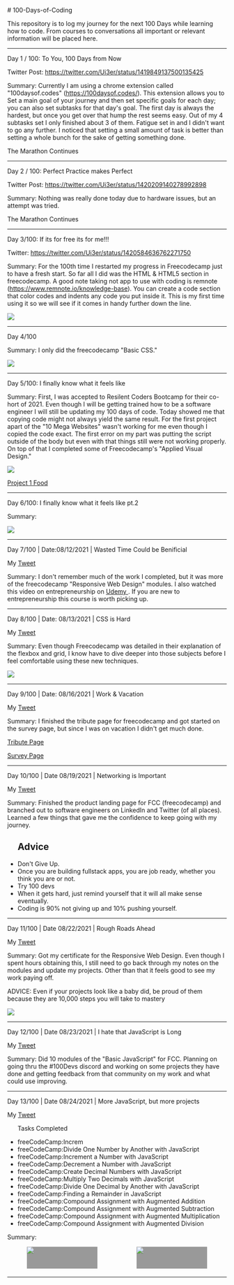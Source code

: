 <style>
  .grid {
    display: flex;
    flex-wrap: wrap;
    justify-content: space-around;
  }
  
  .cell {
    flex: 0 0 32%;
    height: 50px;
    margin-bottom: 5px;
    background-color: #999;
  }
  
  .cell: nth-child(3n) {
    background-color: #F00;
  }
  
  </style>


<p># 100-Days-of-Coding</p>
<p>This repository is to log my journey for the next 100 Days while learning how to code. From courses to conversations all important or relevant information will be placed here. </p>
<hr>
Day 1 / 100: To You, 100 Days from Now

Twitter Post: https://twitter.com/Ui3er/status/1419849137500135425

Summary: Currently I am using a chrome extension called "100daysof.codes" (https://100daysof.codes/). This extension allows you to Set a main goal of your journey and then set              specific goals for each day; you can also set subtasks for that day's goal. The first day is always the hardest, but once you get over that hump the rest seems easy. Out          of my 4 subtasks set I only finished about 3 of them. Fatigue set in and I didn't want to go any further. I noticed that setting a small amount of task is better than              setting a whole bunch for the sake of getting something done. 

The Marathon Continues
<hr>
Day 2 / 100: Perfect Practice makes Perfect

Twitter Post: https://twitter.com/Ui3er/status/1420209140278992898

Summary: Nothing was really done today due to hardware issues, but an attempt was tried.

The Marathon Continues
<hr>
Day 3/100: If its for free its for me!!!

Twitter: https://twitter.com/Ui3er/status/1420584636762271750

Summary: For the 100th time I restarted my progress in Freecodecamp just to have a fresh start. So far all I did was the HTML & HTML5 section in freecodecamp. A good note taking          not app to use with coding is remnote (https://www.remnote.io/knowledge-base). You can create a code section that color codes and indents any code you put inside it.            This is my first time using it so we will see if it comes in handy further down the line.

<img src="https://user-images.githubusercontent.com/28234609/127427084-f11c8bcc-8986-41a3-95be-f4642908159d.png">
<hr>
Day 4/100 

Summary: I only did the freecodecamp "Basic CSS."

<img src="https://user-images.githubusercontent.com/28234609/127589580-f9f5a770-15bf-43a8-a20f-7633cecfd2c8.png">
<hr>
<p> Day 5/100: I finally know what it feels like </p>
<p> Summary: First, I was accepted to Resilent Coders Bootcamp for their co-hort of 2021. Even though I will be getting trained how to be a software engineer I will still be updating my 100 days of code. Today showed me that copying code might not always yield the same result. For the first project apart of the "10 Mega Websites" wasn't working for me even though I copied the code exact. The first error on my part was putting the script outside of the body but even with that things still were not working properly. On top of that I completed some of Freecodecamp's "Applied Visual Design." </p>
<img src="https://user-images.githubusercontent.com/28234609/127798832-18723e4c-1e45-45a4-9c29-346d7bc9bb78.png">

<a href="https://github.com/T000bias/10-Mega-Responsive-Websites-with-HTML-CSS-JavaScript"> Project 1 Food </a>
<hr>
<p> Day 6/100: I finally know what it feels like pt.2 </p>
<p>Summary: </p>
<img src="https://user-images.githubusercontent.com/28234609/127936762-3c3b40d3-ad0b-48df-a39a-59038c42c0f3.png">
<hr>
<p> Day 7/100 | Date:08/12/2021 | Wasted Time Could be Benificial </p> 
<p> My <a href="https://twitter.com/Ui3er/status/1419849137500135425"> Tweet </a></p>
<p> Summary: I don't remember much of the work I completed, but it was more of the freecodecamp "Responsive Web Design" modules. I also watched this video on entrepreneurship on <a href="https://www.udemy.com/course/draft/1351746/learn/lecture/7997460#overview"> Udemy </a>. If you are new to entrepreneurship this course is worth picking up.</p>
<hr>
<p> Day 8/100 | Date: 08/13/2021 | CSS is Hard </p>
<p> My <a href="https://twitter.com/Ui3er/status/1419849137500135425"> Tweet </a> </p>
<p> Summary: Even though Freecodecamp was detailed in their explanation of the flexbox and grid, I know have to dive deeper into those subjects before I feel comfortable using these new techniques.</p>
<img src="https://user-images.githubusercontent.com/28234609/130529280-35dcc183-ed9d-4e64-98bb-ca72ea040d4e.png">
<hr>
<p> Day 9/100 | Date: 08/16/2021 | Work & Vacation </p>
<p> My <a href="https://twitter.com/Ui3er/status/1427467897136455681"> Tweet </a> </p>
<p> Summary: I finished the tribute page for freecodecamp and got started on the survey page, but since I was on vacation I didn't get much done.</p>
<p> <a href="https://codepen.io/T00bias/pen/ZEKNbdz"> Tribute Page </a> </p>
<p> <a href="https://codepen.io/T00bias/pen/zYwQKmw"> Survey Page </a> </p>
<hr>
<p> Day 10/100 | Date 08/19/2021 | Networking is Important </p>
<p> My <a href="https://twitter.com/Ui3er/status/1428530760898818049"> Tweet </a> </p>
<p> Summary: Finished the product landing page for FCC (freecodecamp) and branched out to software engineers on LinkedIn and Twitter (of all places). Learned a few things that gave me the confidence to keep going with my journey.</p>
<ul>
  <h2>Advice</h2>
  <li>Don't Give Up.</li>
  <li>Once you are building fullstack apps, you are job ready, whether you think you are or not.</li>
  <li>Try 100 devs</li>
  <li>When it gets hard, just remind yourself that it will all make sense eventually.</li>
  <li> Coding is 90% not giving up and 10% pushing yourself.</li>
</ul>
<hr>
<p> Day 11/100 | Date 08/22/2021 | Rough Roads Ahead </p> 
<p> My <a href="https://twitter.com/Ui3er/status/1429647527813472257"> Tweet </a> </p>
<p> Summary: Got my certificate for the Responsive Web Design. Even though I spent hours obtaining this, I still need to go back through my notes on the modules and update my projects. Other than that it feels good to see my work paying off.</p>
<p> ADVICE: Even if your projects look like a baby did, be proud of them because they are 10,000 steps you will take to mastery </p>
<img src="https://pbs.twimg.com/media/E9ddzoTWQAAxxrv?format=png&name=900x900">
<hr>
<p> Day 12/100 | Date 08/23/2021 | I hate that JavaScript is Long </p>
<p> My <a href="https://twitter.com/Ui3er/status/1429990580805939201"> Tweet </a> </p>
<p>Summary: Did 10 modules of the "Basic JavaScript" for FCC. Planning on going thru the #100Devs discord and working on some projects they have done and getting feedback from that community on my work and what could use improving.</p>
<hr>
<p> Day 13/100 | Date 08/24/2021 | More JavaScript, but more projects </p>
<p> My <a href="https://twitter.com/Ui3er/status/1429990580805939201"> Tweet</a> </p>
<ul>
  <p> Tasks Completed </p>
  <li> freeCodeCamp:Increm </li>
  <li> freeCodeCamp:Divide One Number by Another with JavaScript </li>
  <li> freeCodeCamp:Increment a Number with JavaScript </li>
  <li> freeCodeCamp:Decrement a Number with JavaScript </li>
  <li> freeCodeCamp:Create Decimal Numbers with JavaScript </li>
  <li> freeCodeCamp:Multiply Two Decimals with JavaScript </li>
  <li> freeCodeCamp:Divide One Decimal by Another with JavaScript </li>
  <li> freeCodeCamp:Finding a Remainder in JavaScript </li>
  <li> freeCodeCamp:Compound Assignment with Augmented Addition </li>
  <li> freeCodeCamp:Compound Assignment with Augmented Subtraction </li>
  <li> freeCodeCamp:Compound Assignment with Augmented Multiplication </li>
  <li> freeCodeCamp:Compound Assignment with Augmented Division </li>
</ul>
    
<p>Summary: </p>
<div class="grid">
<div class="cell"><img src="https://user-images.githubusercontent.com/28234609/130671985-8157f278-aeb6-4b9e-8f33-98587d944b6b.png"></div>
<div class="cell"><img src="https://user-images.githubusercontent.com/28234609/130673078-465f9d7a-32eb-4fcf-bdd8-565628e947d3.png"></div>
  </div>

<hr>

  
  




